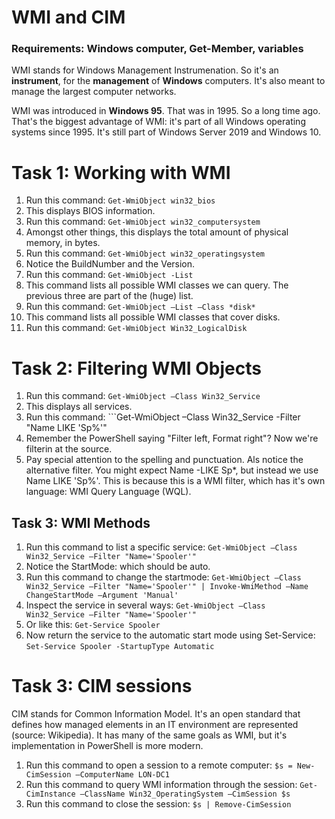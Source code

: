 # WMI and CIM

### Requirements: Windows computer, Get-Member, variables

WMI stands for Windows Management Instrumenation. So it's an **instrument**, for the **management** of **Windows** computers. It's also meant to manage the largest computer networks.

WMI was introduced in **Windows 95**. That was in 1995. So a long time ago. That's the biggest advantage of WMI: it's part of all Windows operating systems since 1995. It's still part of Windows Server 2019 and Windows 10.


# Task 1: Working with WMI
1. Run this command: ```Get-WmiObject win32_bios```
1. This displays BIOS information.
1. Run this command: ```Get-WmiObject win32_computersystem```
1. Amongst other things, this displays the total amount of physical memory, in bytes.
1. Run this command: ```Get-WmiObject win32_operatingsystem```
1. Notice the BuildNumber and the Version.
1. Run this command: ```Get-WmiObject -List```
1. This command lists all possible WMI classes we can query. The previous three are part of the (huge) list.
1. Run this command: ```Get-WmiObject –List –Class *disk*```
1. This command lists all possible WMI classes that cover disks.
1. Run this command: ```Get-WmiObject Win32_LogicalDisk```



# Task 2: Filtering WMI Objects
1. Run this command: ```Get-WmiObject –Class Win32_Service```
1. This displays all services.
1. Run this command: ```Get-WmiObject –Class Win32_Service -Filter "Name LIKE 'Sp%'"
1. Remember the PowerShell saying "Filter left, Format right"? Now we're filterin at the source.
1. Pay special attention to the spelling and punctuation. Als notice the alternative filter. You might expect Name -LIKE Sp*, but instead we use Name LIKE 'Sp%'. This is because this is a WMI filter, which has it's own language: WMI Query Language (WQL).


## Task 3: WMI Methods
1. Run this command to list a specific service: ```Get-WmiObject –Class Win32_Service –Filter "Name='Spooler'"```
1. Notice the StartMode: which should be auto.
1. Run this command to change the startmode: ```Get-WmiObject –Class Win32_Service –Filter "Name='Spooler'" | Invoke-WmiMethod –Name ChangeStartMode –Argument 'Manual'```
1. Inspect the service in several ways: ```Get-WmiObject –Class Win32_Service –Filter "Name='Spooler'"```
1. Or like this: ```Get-Service Spooler```
1. Now return the service to the automatic start mode using Set-Service: ```Set-Service Spooler -StartupType Automatic```


# Task 3: CIM sessions
CIM stands for Common Information Model. It's an open standard that defines how managed elements in an IT environment are represented (source: Wikipedia). It has many of the same goals as WMI, but it's implementation in PowerShell is more modern.

1. Run this command to open a session to a remote computer: ```$s = New-CimSession –ComputerName LON-DC1```
1. Run this command to query WMI information through the session: ```Get-CimInstance –ClassName Win32_OperatingSystem –CimSession $s```
1. Run this command to close the session: ```$s | Remove-CimSession```
